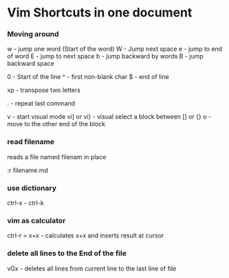 # Vim Shortcuts in one document

### Moving around
w - jump one word (Start of the word)
W - Jump next space
e - jump to end of word
E - jump to next space
b - jump backward by words
B - jump backward space

0 - Start of the line
^ - first non-blank char
$ - end of line

xp - transpose two letters

. - repeat last command

v - start visual mode
vi] or vi} - visual select a block between [] or {}
o - move to the other end of the block


### read filename
reads a file named filenam in place

:r filename.md


### use dictionary
ctrl-x - ctrl-k

### vim as calculator
ctrl-r = x+x - calculates x+x and inserts result at cursor


### delete all lines to the End of the file
vGx - deletes all lines from current line to the last line of file
